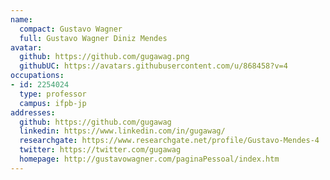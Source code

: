 ```yaml
---
name:
  compact: Gustavo Wagner
  full: Gustavo Wagner Diniz Mendes
avatar:
  github: https://github.com/gugawag.png
  githubUC: https://avatars.githubusercontent.com/u/868458?v=4
occupations:
- id: 2254024
  type: professor
  campus: ifpb-jp
addresses:
  github: https://github.com/gugawag
  linkedin: https://www.linkedin.com/in/gugawag/
  researchgate: https://www.researchgate.net/profile/Gustavo-Mendes-4
  twitter: https://twitter.com/gugawag
  homepage: http://gustavowagner.com/paginaPessoal/index.htm
---
```

